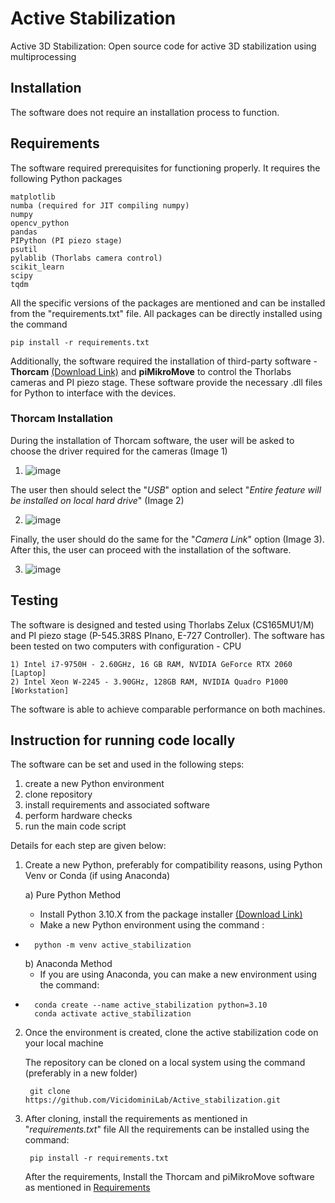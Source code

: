 # Active Stabilization

Active 3D Stabilization: Open source code for active 3D stabilization using multiprocessing

## Installation

The software does not require an installation process to function.

## Requirements
The software required prerequisites for functioning properly.
It requires the following Python packages

    matplotlib
    numba (required for JIT compiling numpy)
    numpy
    opencv_python
    pandas
    PIPython (PI piezo stage)
    psutil
    pylablib (Thorlabs camera control)
    scikit_learn
    scipy
    tqdm

All the specific versions of the packages are mentioned and can be installed from the "requirements.txt" file. All packages can be directly installed using the command 

    pip install -r requirements.txt 

Additionally, the software required the installation of third-party software - **Thorcam** [(Download Link)](https://www.thorlabs.com/software_pages/ViewSoftwarePage.cfm?Code=ThorCam) and **piMikroMove** to control the Thorlabs cameras and PI piezo stage. These software provide the necessary .dll files for Python to interface with the devices.

### Thorcam Installation
During the installation of Thorcam software, the user will be asked to choose the driver required for the cameras (Image 1)
1) ![image](https://github.com/user-attachments/assets/7adcc652-dea9-464e-85d2-d551166c8d85)


The user then should select the "_USB_" option and select "_Entire feature will be installed on local hard drive_" (Image 2)

2) ![image](https://github.com/user-attachments/assets/95e02cdc-3e70-4fee-ac45-14bbb77908b9)

Finally, the user should do the same for the "_Camera Link_" option (Image 3). After this, the user can proceed with the installation of the software.

3) ![image](https://github.com/user-attachments/assets/7e356a86-0457-4a4b-9e20-a0106d315264)

## Testing

The software is designed and tested using Thorlabs Zelux (CS165MU1/M) and PI piezo stage (P-545.3R8S PInano, E-727 Controller).
The software has been tested on two computers with configuration - CPU

	1) Intel i7-9750H - 2.60GHz, 16 GB RAM, NVIDIA GeForce RTX 2060 [Laptop]
    2) Intel Xeon W-2245 - 3.90GHz, 128GB RAM, NVIDIA Quadro P1000 [Workstation]

The software is able to achieve comparable performance on both machines.

## Instruction for running code locally
The software can be set and used in the following steps:
1) create a new Python environment
2) clone repository
3) install requirements and associated software
4) perform hardware checks
5) run the main code script

Details for each step are given below:
1) Create a new Python, preferably for compatibility reasons, using Python Venv or Conda (if using Anaconda)

	a) Pure Python Method
	- Install Python 3.10.X from the package installer [(Download Link)](https://www.python.org/ftp/python/3.10.11/python-3.10.11-amd64.exe)
	- Make a new Python environment using the command :
- 		python -m venv active_stabilization

	b) Anaconda Method
	- If you are using Anaconda, you can make a new environment using the command:
- 		conda create --name active_stabilization python=3.10
 		conda activate active_stabilization

2) Once the environment is created, clone the active stabilization code on your local machine

	The repository can be cloned on a local system using the command (preferably in a new folder)
	
		git clone https://github.com/VicidominiLab/Active_stabilization.git
	 
3) After cloning, install the requirements as mentioned in "_requirements.txt_" file
	 All the requirements can be installed using the command:

		pip install -r requirements.txt

	After the requirements, Install the Thorcam and piMikroMove software as mentioned in [Requirements](https://github.com/VicidominiLab/Active_stabilization/edit/main/README.md#requirements)



